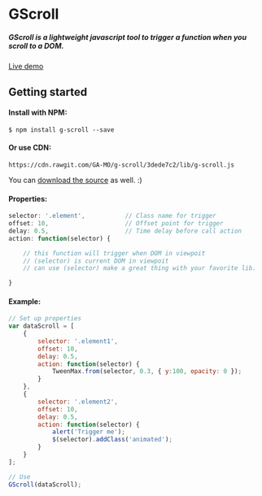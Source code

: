 # GScroll
##### GScroll is a lightweight javascript tool to trigger a function when you scroll to a DOM.
[Live demo](https://ga-mo.github.io/g-scroll/demo/)

## Getting started

#### Install with NPM:
```
$ npm install g-scroll --save
```

#### Or use CDN:
```
https://cdn.rawgit.com/GA-MO/g-scroll/3dede7c2/lib/g-scroll.js
```

You can [download the source](https://github.com/GA-MO/g-scroll/tree/master/lib) as well. :)


#### Properties:
```js
selector: '.element',           // Class name for trigger
offset: 10,                     // Offset point for trigger
delay: 0.5,                     // Time delay before call action
action: function(selector) {

    // this function will trigger when DOM in viewpoit
    // (selector) is current DOM in viewpoit
    // can use (selector) make a great thing with your favorite lib.

}
```

#### Example:
```js
// Set up properties
var dataScroll = [
    {
        selector: '.element1',
        offset: 10,
        delay: 0.5,
        action: function(selector) {
            TweenMax.from(selector, 0.3, { y:100, opacity: 0 });
        }
    },
    {
        selector: '.element2',
        offset: 10,
        delay: 0.5,
        action: function(selector) {
            alert('Trigger me');
            $(selector).addClass('animated');
        }
    }
];

// Use
GScroll(dataScroll);
```

